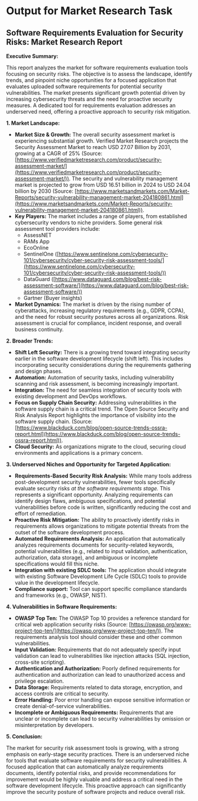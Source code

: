 # Output for Market Research Task

## Software Requirements Evaluation for Security Risks: Market Research Report

**Executive Summary:**

This report analyzes the market for software requirements evaluation tools focusing on security risks. The objective is to assess the landscape, identify trends, and pinpoint niche opportunities for a focused application that evaluates uploaded software requirements for potential security vulnerabilities. The market presents significant growth potential driven by increasing cybersecurity threats and the need for proactive security measures. A dedicated tool for requirements evaluation addresses an underserved need, offering a proactive approach to security risk mitigation.

**1. Market Landscape:**

*   **Market Size & Growth:** The overall security assessment market is experiencing substantial growth. Verified Market Research projects the Security Assessment Market to reach USD 27.07 Billion by 2031, growing at a CAGR of 25% (Source: [https://www.verifiedmarketresearch.com/product/security-assessment-market/](https://www.verifiedmarketresearch.com/product/security-assessment-market/)). The security and vulnerability management market is projected to grow from USD 16.51 billion in 2024 to USD 24.04 billion by 2030 (Source: [https://www.marketsandmarkets.com/Market-Reports/security-vulnerability-management-market-204180861.html](https://www.marketsandmarkets.com/Market-Reports/security-vulnerability-management-market-204180861.html)).
*   **Key Players:** The market includes a range of players, from established cybersecurity vendors to niche providers. Some general risk assessment tool providers include:
    *   AssessNET
    *   RAMs App
    *   EcoOnline
    *   SentinelOne ([https://www.sentinelone.com/cybersecurity-101/cybersecurity/cyber-security-risk-assessment-tools/](https://www.sentinelone.com/cybersecurity-101/cybersecurity/cyber-security-risk-assessment-tools/))
    *   DataGuard ([https://www.dataguard.com/blog/best-risk-assessment-software/](https://www.dataguard.com/blog/best-risk-assessment-software/))
    *   Gartner (Buyer insights)
*   **Market Dynamics:** The market is driven by the rising number of cyberattacks, increasing regulatory requirements (e.g., GDPR, CCPA), and the need for robust security postures across all organizations. Risk assessment is crucial for compliance, incident response, and overall business continuity.

**2. Broader Trends:**

*   **Shift Left Security:** There is a growing trend toward integrating security earlier in the software development lifecycle (shift left). This includes incorporating security considerations during the requirements gathering and design phases.
*   **Automation:** Automation of security tasks, including vulnerability scanning and risk assessment, is becoming increasingly important.
*   **Integration:** The need for seamless integration of security tools with existing development and DevOps workflows.
*   **Focus on Supply Chain Security:** Addressing vulnerabilities in the software supply chain is a critical trend. The Open Source Security and Risk Analysis Report highlights the importance of visibility into the software supply chain. (Source: [https://www.blackduck.com/blog/open-source-trends-ossra-report.html](https://www.blackduck.com/blog/open-source-trends-ossra-report.html)).
*   **Cloud Security:** As organizations migrate to the cloud, securing cloud environments and applications is a primary concern.

**3. Underserved Niches and Opportunity for Targeted Application:**

*   **Requirements-Based Security Risk Analysis:** While many tools address post-development security vulnerabilities, fewer tools specifically evaluate security risks *at the software requirements stage.* This represents a significant opportunity. Analyzing requirements can identify design flaws, ambiguous specifications, and potential vulnerabilities before code is written, significantly reducing the cost and effort of remediation.
*   **Proactive Risk Mitigation:** The ability to proactively identify risks in requirements allows organizations to mitigate potential threats from the outset of the software development process.
*   **Automated Requirements Analysis:** An application that automatically analyzes requirements documents for security-related keywords, potential vulnerabilities (e.g., related to input validation, authentication, authorization, data storage), and ambiguous or incomplete specifications would fill this niche.
*   **Integration with existing SDLC tools:** The application should integrate with existing Software Development Life Cycle (SDLC) tools to provide value in the development lifecycle.
*   **Compliance support:** Tool can support specific compliance standards and frameworks (e.g., OWASP, NIST).

**4. Vulnerabilities in Software Requirements:**

*   **OWASP Top Ten:** The OWASP Top 10 provides a reference standard for critical web application security risks (Source: [https://owasp.org/www-project-top-ten/](https://owasp.org/www-project-top-ten/)). The requirements analysis tool should consider these and other common vulnerabilities.
*   **Input Validation:** Requirements that do not adequately specify input validation can lead to vulnerabilities like injection attacks (SQL injection, cross-site scripting).
*   **Authentication and Authorization:** Poorly defined requirements for authentication and authorization can lead to unauthorized access and privilege escalation.
*   **Data Storage:** Requirements related to data storage, encryption, and access controls are critical to security.
*   **Error Handling:** Poor error handling can expose sensitive information or create denial-of-service vulnerabilities.
*   **Incomplete or Ambiguous Requirements:** Requirements that are unclear or incomplete can lead to security vulnerabilities by omission or misinterpretation by developers.

**5. Conclusion:**

The market for security risk assessment tools is growing, with a strong emphasis on early-stage security practices. There is an underserved niche for tools that evaluate software requirements for security vulnerabilities. A focused application that can automatically analyze requirements documents, identify potential risks, and provide recommendations for improvement would be highly valuable and address a critical need in the software development lifecycle. This proactive approach can significantly improve the security posture of software projects and reduce overall risk.